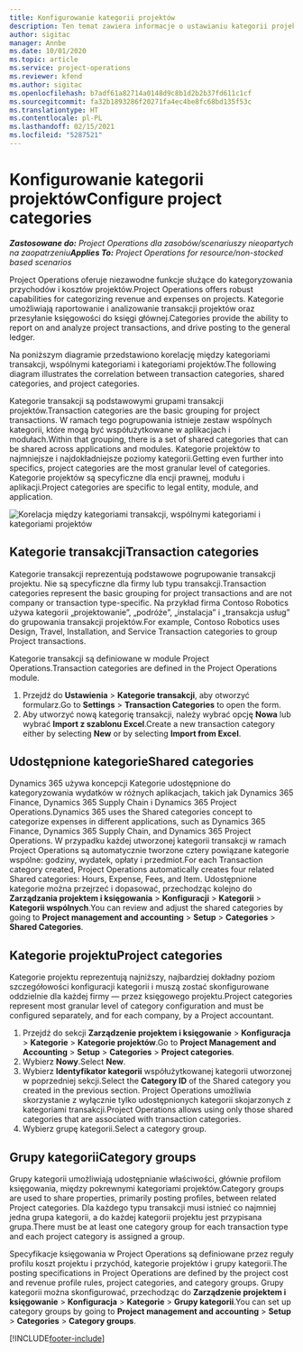 ```yaml
---
title: Konfigurowanie kategorii projektów
description: Ten temat zawiera informacje o ustawianiu kategorii projektów.
author: sigitac
manager: Annbe
ms.date: 10/01/2020
ms.topic: article
ms.service: project-operations
ms.reviewer: kfend
ms.author: sigitac
ms.openlocfilehash: b7adf61a82714a0148d9c8b1d2b2b37fd611c1cf
ms.sourcegitcommit: fa32b1893286f20271fa4ec4be8fc68bd135f53c
ms.translationtype: HT
ms.contentlocale: pl-PL
ms.lasthandoff: 02/15/2021
ms.locfileid: "5287521"
---
```

# <a name="configure-project-categories"></a><span data-ttu-id="b7271-103">Konfigurowanie kategorii projektów</span><span class="sxs-lookup"><span data-stu-id="b7271-103">Configure project categories</span></span>

<span data-ttu-id="b7271-104">_**Zastosowane do:** Project Operations dla zasobów/scenariuszy nieopartych na zaopatrzeniu_</span><span class="sxs-lookup"><span data-stu-id="b7271-104">_**Applies To:** Project Operations for resource/non-stocked based scenarios_</span></span>

<span data-ttu-id="b7271-105">Project Operations oferuje niezawodne funkcje służące do kategoryzowania przychodów i kosztów projektów.</span><span class="sxs-lookup"><span data-stu-id="b7271-105">Project Operations offers robust capabilities for categorizing revenue and expenses on projects.</span></span> <span data-ttu-id="b7271-106">Kategorie umożliwiają raportowanie i analizowanie transakcji projektów oraz przesyłanie księgowości do księgi głównej.</span><span class="sxs-lookup"><span data-stu-id="b7271-106">Categories provide the ability to report on and analyze project transactions, and drive posting to the general ledger.</span></span>

<span data-ttu-id="b7271-107">Na poniższym diagramie przedstawiono korelację między kategoriami transakcji, wspólnymi kategoriami i kategoriami projektów.</span><span class="sxs-lookup"><span data-stu-id="b7271-107">The following diagram illustrates the correlation between transaction categories, shared categories, and project categories.</span></span> 

<span data-ttu-id="b7271-108">Kategorie transakcji są podstawowymi grupami transakcji projektów.</span><span class="sxs-lookup"><span data-stu-id="b7271-108">Transaction categories are the basic grouping for project transactions.</span></span> <span data-ttu-id="b7271-109">W ramach tego pogrupowania istnieje zestaw wspólnych kategorii, które mogą być współużytkowane w aplikacjach i modułach.</span><span class="sxs-lookup"><span data-stu-id="b7271-109">Within that grouping, there is a set of shared categories that can be shared across applications and modules.</span></span> <span data-ttu-id="b7271-110">Kategorie projektów to najmniejsze i najdokładniejsze poziomy kategorii.</span><span class="sxs-lookup"><span data-stu-id="b7271-110">Getting even further into specifics, project categories are the most granular level of categories.</span></span> <span data-ttu-id="b7271-111">Kategorie projektów są specyficzne dla encji prawnej, modułu i aplikacji.</span><span class="sxs-lookup"><span data-stu-id="b7271-111">Project categories are specific to legal entity, module, and application.</span></span>

![Korelacja między kategoriami transakcji, wspólnymi kategoriami i kategoriami projektów](media/project-categories.png)

## <a name="transaction-categories"></a><span data-ttu-id="b7271-113">Kategorie transakcji</span><span class="sxs-lookup"><span data-stu-id="b7271-113">Transaction categories</span></span>

<span data-ttu-id="b7271-114">Kategorie transakcji reprezentują podstawowe pogrupowanie transakcji projektu. Nie są specyficzne dla firmy lub typu transakcji.</span><span class="sxs-lookup"><span data-stu-id="b7271-114">Transaction categories represent the basic grouping for project transactions and are not company or transaction type-specific.</span></span> <span data-ttu-id="b7271-115">Na przykład firma Contoso Robotics używa kategorii „projektowanie”, „podróże”, „instalacja” i „transakcja usług” do grupowania transakcji projektów.</span><span class="sxs-lookup"><span data-stu-id="b7271-115">For example, Contoso Robotics uses Design, Travel, Installation, and Service Transaction categories to group Project transactions.</span></span>

<span data-ttu-id="b7271-116">Kategorie transakcji są definiowane w module Project Operations.</span><span class="sxs-lookup"><span data-stu-id="b7271-116">Transaction categories are defined in the Project Operations module.</span></span> 
1. <span data-ttu-id="b7271-117">Przejdź do **Ustawienia** \> **Kategorie transakcji**, aby otworzyć formularz.</span><span class="sxs-lookup"><span data-stu-id="b7271-117">Go to **Settings** \> **Transaction Categories** to open the form.</span></span> 
2. <span data-ttu-id="b7271-118">Aby utworzyć nową kategorię transakcji, należy wybrać opcję **Nowa** lub wybrać **Import z szablonu Excel**.</span><span class="sxs-lookup"><span data-stu-id="b7271-118">Create a new transaction category either by selecting **New** or by selecting **Import from Excel**.</span></span>

## <a name="shared-categories"></a><span data-ttu-id="b7271-119">Udostępnione kategorie</span><span class="sxs-lookup"><span data-stu-id="b7271-119">Shared categories</span></span>

<span data-ttu-id="b7271-120">Dynamics 365 używa koncepcji Kategorie udostępnione do kategoryzowania wydatków w różnych aplikacjach, takich jak Dynamics 365 Finance, Dynamics 365 Supply Chain i Dynamics 365 Project Operations.</span><span class="sxs-lookup"><span data-stu-id="b7271-120">Dynamics 365 uses the Shared categories concept to categorize expenses in different applications, such as Dynamics 365 Finance, Dynamics 365 Supply Chain, and Dynamics 365 Project Operations.</span></span> <span data-ttu-id="b7271-121">W przypadku każdej utworzonej kategorii transakcji w ramach Project Operations są automatycznie tworzone cztery powiązane kategorie wspólne: godziny, wydatek, opłaty i przedmiot.</span><span class="sxs-lookup"><span data-stu-id="b7271-121">For each Transaction category created, Project Operations automatically creates four related Shared categories: Hours, Expense, Fees, and Item.</span></span> <span data-ttu-id="b7271-122">Udostępnione kategorie można przejrzeć i dopasować, przechodząc kolejno do **Zarządzania projektem i księgowania** \> **Konfiguracji** \> **Kategorii** \> **Kategorii wspólnych**.</span><span class="sxs-lookup"><span data-stu-id="b7271-122">You can review and adjust the shared categories by going to **Project management and accounting** \> **Setup** \> **Categories** \> **Shared Categories**.</span></span>

## <a name="project-categories"></a><span data-ttu-id="b7271-123">Kategorie projektu</span><span class="sxs-lookup"><span data-stu-id="b7271-123">Project categories</span></span>

<span data-ttu-id="b7271-124">Kategorie projektu reprezentują najniższy, najbardziej dokładny poziom szczegółowości konfiguracji kategorii i muszą zostać skonfigurowane oddzielnie dla każdej firmy — przez księgowego projektu.</span><span class="sxs-lookup"><span data-stu-id="b7271-124">Project categories represent most granular level of category configuration and must be configured separately, and for each company, by a Project accountant.</span></span>

1. <span data-ttu-id="b7271-125">Przejdź do sekcji **Zarządzenie projektem i księgowanie** \> **Konfiguracja** \> **Kategorie** \> **Kategorie projektów**.</span><span class="sxs-lookup"><span data-stu-id="b7271-125">Go to **Project Management and Accounting** \> **Setup** \> **Categories** \> **Project categories**.</span></span>
2. <span data-ttu-id="b7271-126">Wybierz **Nowy**.</span><span class="sxs-lookup"><span data-stu-id="b7271-126">Select **New**.</span></span>
3. <span data-ttu-id="b7271-127">Wybierz **Identyfikator kategorii** współużytkowanej kategorii utworzonej w poprzedniej sekcji.</span><span class="sxs-lookup"><span data-stu-id="b7271-127">Select the **Category ID** of the Shared category you created in the previous section.</span></span> <span data-ttu-id="b7271-128">Project Operations umożliwia skorzystanie z wyłącznie tylko udostępnionych kategorii skojarzonych z kategoriami transakcji.</span><span class="sxs-lookup"><span data-stu-id="b7271-128">Project Operations allows using only those shared categories that are associated with transaction categories.</span></span>
4. <span data-ttu-id="b7271-129">Wybierz grupę kategorii.</span><span class="sxs-lookup"><span data-stu-id="b7271-129">Select a category group.</span></span>

## <a name="category-groups"></a><span data-ttu-id="b7271-130">Grupy kategorii</span><span class="sxs-lookup"><span data-stu-id="b7271-130">Category groups</span></span>

<span data-ttu-id="b7271-131">Grupy kategorii umożliwiają udostępnianie właściwości, głównie profilom księgowania, między pokrewnymi kategoriami projektów.</span><span class="sxs-lookup"><span data-stu-id="b7271-131">Category groups are used to share properties, primarily posting profiles, between related Project categories.</span></span> <span data-ttu-id="b7271-132">Dla każdego typu transakcji musi istnieć co najmniej jedna grupa kategorii, a do każdej kategorii projektu jest przypisana grupa.</span><span class="sxs-lookup"><span data-stu-id="b7271-132">There must be at least one category group for each transaction type and each project category is assigned a group.</span></span>

<span data-ttu-id="b7271-133">Specyfikacje księgowania w Project Operations są definiowane przez reguły profilu koszt projektu i przychód, kategorie projektów i grupy kategorii.</span><span class="sxs-lookup"><span data-stu-id="b7271-133">The posting specifications in Project Operations are defined by the project cost and revenue profile rules, project categories, and category groups.</span></span> <span data-ttu-id="b7271-134">Grupy kategorii można skonfigurować, przechodząc do **Zarządzenie projektem i księgowanie** \> **Konfiguracja** \> **Kategorie** \> **Grupy kategorii**.</span><span class="sxs-lookup"><span data-stu-id="b7271-134">You can set up category groups by going to **Project management and accounting** \> **Setup** \> **Categories** \> **Category groups**.</span></span>


[!INCLUDE[footer-include](../includes/footer-banner.md)]